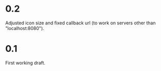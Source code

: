 # 0.2
Adjusted icon size and fixed callback url (to work on servers other
than "localhost:8080").

# 0.1
First working draft.
